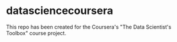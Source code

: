 datasciencecoursera
===================

This repo has been created for the Coursera's "The Data Scientist's Toolbox" course project.

